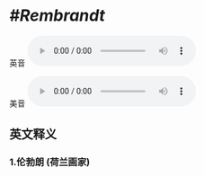 # ***\#Rembrandt*** 
英音
<audio src="./media/Rembrandt1_AAC.aac" controls="controls"></audio>

美音
<audio src="./media/Rembrandt2_AAC.aac" controls="controls"></audio>



  

英文释义
---
### 1.**伦勃朗 (荷兰画家)**  



